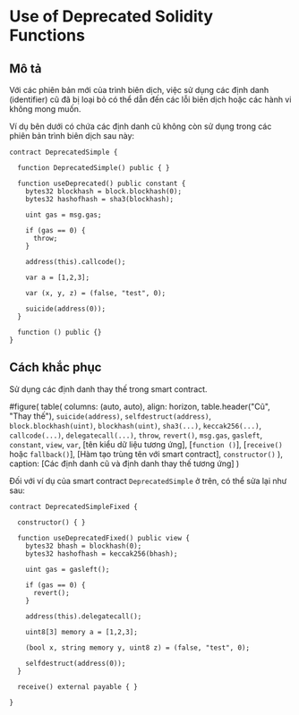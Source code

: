 # Use of Deprecated Solidity Functions

## Mô tả

Với các phiên bản mới của trình biên dịch, việc sử dụng các định danh (identifier) cũ đã bị loại bỏ có thể dẫn đến các lỗi biên dịch hoặc các hành vi không mong muốn.

Ví dụ bên dưới có chứa các định danh cũ không còn sử dụng trong các phiên bản trình biên dịch sau này:

```solidity
contract DeprecatedSimple {

  function DeprecatedSimple() public { }

  function useDeprecated() public constant {
    bytes32 blockhash = block.blockhash(0);
    bytes32 hashofhash = sha3(blockhash);

    uint gas = msg.gas;

    if (gas == 0) {
      throw;
    }

    address(this).callcode();

    var a = [1,2,3];

    var (x, y, z) = (false, "test", 0);

    suicide(address(0));
  }

  function () public {}
}
```

## Cách khắc phục

Sử dụng các định danh thay thế trong smart contract.

#figure(
  table(
    columns: (auto, auto),
    align: horizon,
    table.header("Cũ", "Thay thế"),
    `suicide(address)`, `selfdestruct(address)`,
    `block.blockhash(uint)`,	`blockhash(uint)`,
    `sha3(...)`, `keccak256(...)`,
    `callcode(...)`, `delegatecall(...)`,
    `throw`,	`revert()`,
    `msg.gas`,	`gasleft`,
    `constant`,	`view`,
    `var`,	[tên kiểu dữ liệu tương ứng],
    [`function ()`], [`receive()` hoặc `fallback()`],
    [Hàm tạo trùng tên với smart contract], `constructor()`
  ),
  caption: [Các định danh cũ và định danh thay thế tương ứng]
)

Đối với ví dụ của smart contract `DeprecatedSimple` ở trên, có thể sửa lại như sau:

```solidity
contract DeprecatedSimpleFixed {

  constructor() { }
  
  function useDeprecatedFixed() public view {
    bytes32 bhash = blockhash(0);
    bytes32 hashofhash = keccak256(bhash);

    uint gas = gasleft();

    if (gas == 0) {
      revert();
    }

    address(this).delegatecall();

    uint8[3] memory a = [1,2,3];

    (bool x, string memory y, uint8 z) = (false, "test", 0);

    selfdestruct(address(0));
  }

  receive() external payable { }

}
```
